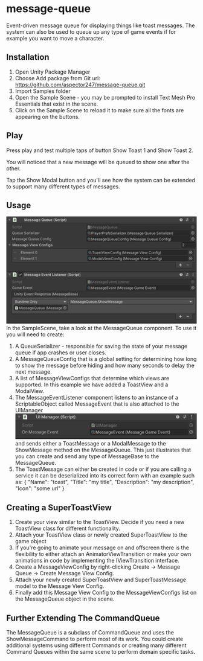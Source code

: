 # message-queue
Event-driven message queue for displaying things like toast messages. 
The system can also be used to queue up any type of game events if for example you want to move a character.

## Installation
1. Open Unity Package Manager
2. Choose Add package from Git url: https://github.com/aspector247/message-queue.git
3. Import Samples folder
4. Open the Sample Scene - you may be prompted to install Text Mesh Pro Essentials that exist in the scene.
5. Click on the Sample Scene to reload it to make sure all the fonts are appearing on the buttons.

## Play

Press play and test multiple taps of button Show Toast 1 and Show Toast 2.

You will noticed that a new message will be queued to show one after the other.

Tap the Show Modal button and you'll see how the system can be extended to support many different types of messages.


## Usage
![alt text](https://github.com/aspector247/message-queue/blob/master/Samples~/Toast/Images/message-queue-component.png "Message Queue Component")
In the SampleScene, take a look at the MessageQueue component. To use it you will need to create:
  1. A QueueSerializer - responsible for saving the state of your message queue if app crashes or user closes.
  2. A MessageQueueConfig that is a global setting for determining how long to show the message before hiding and how many seconds to delay the next message. 
  3. A list of MessageViewConfigs that determine which views are supported. In this example we have added a ToastView and a ModalView.
  4. The MessageEventListener component listens to an instance of a ScriptableObject called MessageEvent that is also attached to the UIManager ![alt text](https://github.com/aspector247/message-queue/blob/master/Samples~/Toast/Images/ui-manager-component.png "UI Manager") and sends either a ToastMessage or a ModalMessage to the ShowMessage method on the MessageQueue. This just illustrates that you can create and send any type of MessageBase to the MessageQueue.
  5. The ToastMessage can either be created in code or if you are calling a service it can be deserialized into its correct form with an example such as: { "Name": "toast", "Title": "my title", "Description": "my description", "Icon": "some url" }

## Creating a SuperToastView
  1. Create your view similar to the ToastView. Decide if you need a new ToastView class for different functionality.
  2. Attach your ToastView class or newly created SuperToastView to the game object 
  3. If you're going to animate your message on and offscreen there is the flexibility to either attach an AnimatorViewTransition or make your own animations in code by implementing the IViewTransition interface.
  4. Create a MessageViewConfig by right-clicking Create -> Message Queue -> Create Message View Config.
  5. Attach your newly created SuperToastView and SuperToastMessage model to the Message View Config.
  6. Finally add this Message View Config to the MessageViewConfigs list on the MessageQueue object in the scene.

## Further Extending The CommandQueue
The MessageQueue is a subclass of CommandQueue and uses the ShowMessageCommand to perform most of its work. You could create additional systems using different Commands or creating many different Command Queues within the same scene to perform domain specific tasks.
